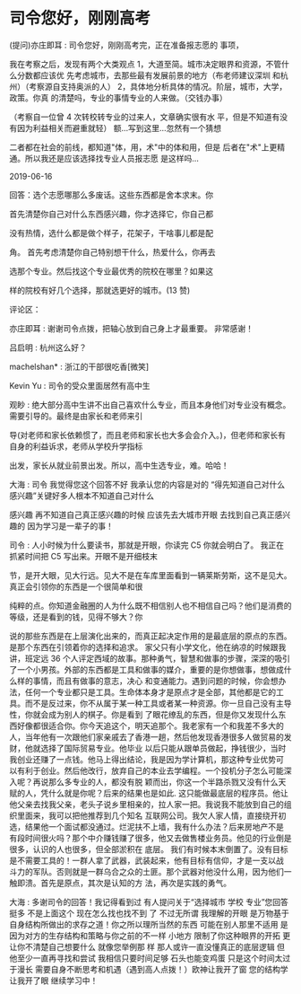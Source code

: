 # 司令您好，刚刚高考

(提问)亦庄即耳 : 司令您好，刚刚高考完，正在准备报志愿的 事项，

我在考察之后，发现有两个大类观点 1，大道至简。城市决定眼界和资源，不管什么分数都应该优 先考虑城市，去那些最有发展前景的地方（布老师建议深圳 和杭州）（考察源自支持奥派的人） 2，具体地分析具体的情况。阶层，城市，大学，政策。你真 的清楚吗，专业的事情专业的人来做。（交钱办事）

（考察自一位曾 4 次转校转专业的过来人，文章确实很有水 平，但是不知道有没有因为利益相关而避重就轻） 额…写到这里…忽然有一个猜想

二者都在社会的前线，都知道"体，用，术"中的体和用，但是 后者在"术"上更精通。所以我还是应该选择找专业人员报志愿 是这样吗…

2019-06-16

回答：选个志愿哪那么多废话。这些东西都是舍本求末。你

首先清楚你自己对什么东西感兴趣，你才选择它，你自己都

没有热情，选什么都是做个样子，花架子，干啥事儿都是配

角。 首先考虑清楚你自己特别想干什么，热爱什么，你再去

选那个专业。然后找这个专业最优秀的院校在哪里？如果这

样的院校有好几个选择，那就选更好的城市。(13 赞)

评论区：

亦庄即耳 : 谢谢司令点拨，把轴心放到自己身上才最重要。 非常感谢！

吕启明 : 杭州这么好？

machelshan* : 浙江的干部很吃香[微笑]

Kevin Yu : 司令的受众里面居然有高中生

观眇 : 绝大部分高中生讲不出自己喜欢什么专业，而且本身他们对专业没有概念。需要引导的。最终是由家长和老师来引

导(对老师和家长依赖惯了，而且老师和家长也大多会会介入。)，但老师和家长有自身的利益诉求，老师从学校升学指标

出发，家长从就业前景出发。所以，高中生选专业，难。哈哈！

大海 : 司令 我觉得您这个回答不好 我承认您的内容是对的 “得先知道自己对什么感兴趣”关键好多人根本不知道自己对什么

感兴趣 再不知道自己真正感兴趣的时候 应该先去大城市开眼 去找到自己真正感兴趣的 因为学习是一辈子的事！

司令 : 人小时候为什么要读书，那就是开眼，你读完 C5 你就会明白了。 我正在抓紧时间把 C5 写出来。开眼不是开细枝末

节，是开大眼，见大行远。见大不是在车库里面看到一辆莱斯劳斯，这不是见大。 真正会引领你的东西是一个很简单和很

纯粹的点。你知道金融圈的人为什么既不相信别人也不相信自己吗？他们是消费的等级，还是看到的钱，见得不够大？你

说的那些东西是在上层演化出来的，而真正起决定作用的是最底层的原点的东西。是那个东西在引领着你的选择和追求。 家父只有小学文化，他在纳凉的时候跟我讲，班定远 36 个人评定西域的故事。那种勇气，智慧和做事的步骤，深深的吸引 了一个小男孩。外部的东西都是工具和做事的媒介，重要的是你想做事，想做成什么样的事情，而且有做事的意志，决心 和变通能力。遇到问题的时候，你会想办法，任何一个专业都只是工具。生命体本身才是原点才是全部，其他都是它的工 具。而不是反过来，你不从属于某一种工具或者某一种资源。你一旦自己没有主导性，你就会成为别人的棋子。你是看到 了眼花缭乱的东西，但是你又发现什么东西好像都很适合你。你今天追这个，明天追那个。我老家有一个和我差不多大的 人，当年他有一次跟他们家亲戚去了香港一趟，然后他发现香港很多人做贸易的发财，他就选择了国际贸易专业。他毕业 以后只能从跟单员做起，挣钱很少，当时我创业还赚了一点钱。他马上得出结论，我是因为学计算机，那这种专业优势可 以有利于创业。然后他改行，放弃自己的本业去学编程。一个投机分子怎么可能深入呢？再说那么多专业的人，都没有脱 颖而出，你这一个半路杀戮又没有什么天赋的人，凭什么就是你呢？后来的结果也是如此. 这只能做最底层的程序员。他让 他父亲去找我父亲，老头子说乡里相亲的，拉人家一把。我说我不能放到自己的组织里面来，我可以把他推荐到几个知名 互联网公司。我欠人家人情，直接绕开初选，结果他一个面试都没通过。烂泥扶不上墙，我有什么办法？后来房地产不是 有段时间很火吗？那个中介赚钱赚了很多，他又去做售楼业务员。他见的行业倒是很多，认识的人也很多，但全部淤积在 底层。 我们有时候本末倒置了。没有目标是不需要工具的！一群人拿了武器，武装起来，他有目标有信仰，才是一支以战 斗力的军队。否则就是一群乌合之众的土匪。那个武器对他没什么用，因为他们一触即溃。首先是原点，其次是认知的方 法，再次是实践的勇气。

大海 : 多谢司令的回答！我记得看到过 有人提问关于“选择城市 学校 专业”您回答挺多 不是上面这个 现在怎么找也找不到 了 不过无所谓 我理解的开眼 是万物基于自身结构所做出的求存之道！你之所以理所当然的东西 可能在别人那里不适用 是 因为对方的生存结构和策略与你之前的不一样 小地方 限制了你这种眼界的开拓 更让你不清楚自己想要什么 就像您举例那 样 那人或许一直没懂真正的底层逻辑 但他至少一直再寻找和尝试 我相信只要时间足够 石头也能变鸡蛋 只是这个时间太过 于漫长 需要自身不断思考和机遇（遇到高人点拨！）欧神让我开了窗 您的结构学 让我开了眼 继续学习中！